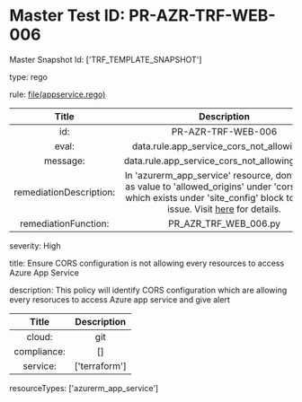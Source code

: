 



# Master Test ID: PR-AZR-TRF-WEB-006


Master Snapshot Id: ['TRF_TEMPLATE_SNAPSHOT']

type: rego

rule: [file(appservice.rego)]  
  
  
  
  

|Title|Description|
| :---: | :---: |
|id: |PR-AZR-TRF-WEB-006|
|eval: |data.rule.app_service_cors_not_allowing_all|
|message: |data.rule.app_service_cors_not_allowing_all_err|
|remediationDescription: |In 'azurerm_app_service' resource, dont set '*' as value to 'allowed_origins' under 'cors' block which exists under 'site_config' block to fix the issue. Visit <a href='https://registry.terraform.io/providers/hashicorp/azurerm/latest/docs/resources/app_service#allowed_origins' target='_blank'>here</a> for details.|
|remediationFunction: |PR_AZR_TRF_WEB_006.py|


severity: High

title: Ensure CORS configuration is not allowing every resources to access Azure App Service

description: This policy will identify CORS configuration which are allowing every resoruces to access Azure app service and give alert  
  
  

|Title|Description|
| :---: | :---: |
|cloud: |git|
|compliance: |[]|
|service: |['terraform']|


resourceTypes: ['azurerm_app_service']


[file(appservice.rego)]: https://github.com/prancer-io/prancer-compliance-test/tree/master/azure/terraform/appservice.rego
